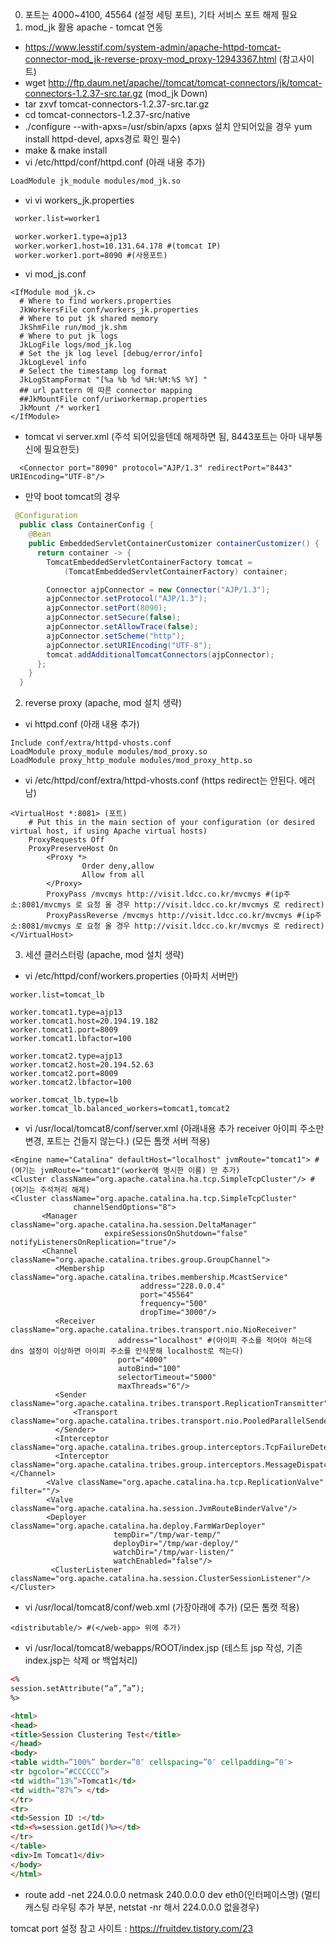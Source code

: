 0. 포트는 4000~4100, 45564 (설정 세팅 포트), 기타 서비스 포트 해제 필요
1. mod_jk 활용 apache - tomcat 연동
 - https://www.lesstif.com/system-admin/apache-httpd-tomcat-connector-mod_jk-reverse-proxy-mod_proxy-12943367.html (참고사이트)
 - wget http://ftp.daum.net/apache//tomcat/tomcat-connectors/jk/tomcat-connectors-1.2.37-src.tar.gz (mod_jk Down)
 - tar zxvf tomcat-connectors-1.2.37-src.tar.gz
 - cd tomcat-connectors-1.2.37-src/native
 - ./configure --with-apxs=/usr/sbin/apxs (apxs 설치 안되어있을 경우 yum install httpd-devel, apxs경로 확인 필수)
 - make & make install
 - vi /etc/httpd/conf/httpd.conf (아래 내용 추가)
  ```xml
  LoadModule jk_module modules/mod_jk.so
  ```
 - vi vi workers_jk.properties
 ```xml
  worker.list=worker1

  worker.worker1.type=ajp13
  worker.worker1.host=10.131.64.178 #(tomcat IP)
  worker.worker1.port=8090 #(사용포트)
  ```
 - vi mod_js.conf
 ```
 <IfModule mod_jk.c>
   # Where to find workers.properties
   JkWorkersFile conf/workers_jk.properties
   # Where to put jk shared memory
   JkShmFile run/mod_jk.shm
   # Where to put jk logs
   JkLogFile logs/mod_jk.log
   # Set the jk log level [debug/error/info]
   JkLogLevel info
   # Select the timestamp log format
   JkLogStampFormat "[%a %b %d %H:%M:%S %Y] "
   ## url pattern 에 따른 connector mapping
   ##JkMountFile conf/uriworkermap.properties
   JkMount /* worker1
 </IfModule>
 ```
- tomcat vi server.xml (주석 되어있을텐데 해제하면 됨, 8443포트는 아마 내부통신에 필요한듯)
```
  <Connector port="8090" protocol="AJP/1.3" redirectPort="8443" URIEncoding="UTF-8"/>
```
- 만약 boot tomcat의 경우
``` java
 @Configuration
  public class ContainerConfig {
    @Bean
    public EmbeddedServletContainerCustomizer containerCustomizer() {
      return container -> {
        TomcatEmbeddedServletContainerFactory tomcat =
            (TomcatEmbeddedServletContainerFactory) container;

        Connector ajpConnector = new Connector("AJP/1.3");
        ajpConnector.setProtocol("AJP/1.3");
        ajpConnector.setPort(8090);
        ajpConnector.setSecure(false);
        ajpConnector.setAllowTrace(false);
        ajpConnector.setScheme("http");
        ajpConnector.setURIEncoding("UTF-8");
        tomcat.addAdditionalTomcatConnectors(ajpConnector);
      };
    }
  }
```

2. reverse proxy (apache, mod 설치 생략)
 - vi httpd.conf (아래 내용 추가)
 ```
 Include conf/extra/httpd-vhosts.conf
 LoadModule proxy_module modules/mod_proxy.so
 LoadModule proxy_http_module modules/mod_proxy_http.so
 ```
 - vi /etc/httpd/conf/extra/httpd-vhosts.conf (https redirect는 안된다. 에러남)
 ```
 <VirtualHost *:8081> (포트)
     # Put this in the main section of your configuration (or desired virtual host, if using Apache virtual hosts)
     ProxyRequests Off
     ProxyPreserveHost On
         <Proxy *>
                 Order deny,allow
                 Allow from all
         </Proxy>
         ProxyPass /mvcmys http://visit.ldcc.co.kr/mvcmys #(ip주소:8081/mvcmys 로 요청 올 경우 http://visit.ldcc.co.kr/mvcmys 로 redirect)
         ProxyPassReverse /mvcmys http://visit.ldcc.co.kr/mvcmys #(ip주소:8081/mvcmys 로 요청 올 경우 http://visit.ldcc.co.kr/mvcmys 로 redirect)
 </VirtualHost>
 ```

3. 세션 클러스터링 (apache, mod 설치 생략)
 - vi /etc/httpd/conf/workers.properties (아파치 서버만)
 ```
 worker.list=tomcat_lb

 worker.tomcat1.type=ajp13
 worker.tomcat1.host=20.194.19.182
 worker.tomcat1.port=8009
 worker.tomcat1.lbfactor=100

 worker.tomcat2.type=ajp13
 worker.tomcat2.host=20.194.52.63
 worker.tomcat2.port=8009
 worker.tomcat2.lbfactor=100

 worker.tomcat_lb.type=lb
 worker.tomcat_lb.balanced_workers=tomcat1,tomcat2
 ```
 - vi /usr/local/tomcat8/conf/server.xml (아래내용 추가 receiver 아이피 주소만 변경, 포트는 건들지 않는다.) (모든 톰캣 서버 적용)
 ```
 <Engine name="Catalina" defaultHost="localhost" jvmRoute="tomcat1"> #(여기는 jvmRoute="tomcat1"(worker에 명시한 이름) 만 추가)
 <Cluster className="org.apache.catalina.ha.tcp.SimpleTcpCluster"/> #(여기는 주석처리 해제)
 <Cluster className="org.apache.catalina.ha.tcp.SimpleTcpCluster"
               channelSendOptions="8">
        <Manager className="org.apache.catalina.ha.session.DeltaManager"
                      expireSessionsOnShutdown="false" notifyListenersOnReplication="true"/>
        <Channel className="org.apache.catalina.tribes.group.GroupChannel">
           <Membership className="org.apache.catalina.tribes.membership.McastService"
                              address="228.0.0.4"
                              port="45564"
                              frequency="500"
                              dropTime="3000"/>
           <Receiver className="org.apache.catalina.tribes.transport.nio.NioReceiver"
                         address="localhost" #(아이피 주소를 적어야 하는데 dns 설정이 이상하면 아이피 주소를 인식못해 localhost로 적는다)
                         port="4000"
                         autoBind="100"
                         selectorTimeout="5000"
                         maxThreads="6"/>
           <Sender className="org.apache.catalina.tribes.transport.ReplicationTransmitter">
               <Transport className="org.apache.catalina.tribes.transport.nio.PooledParallelSender"/>
           </Sender>
           <Interceptor className="org.apache.catalina.tribes.group.interceptors.TcpFailureDetector"/>
           <Interceptor className="org.apache.catalina.tribes.group.interceptors.MessageDispatchInterceptor"/>
 </Channel>
         <Valve className="org.apache.catalina.ha.tcp.ReplicationValve" filter=""/>
         <Valve className="org.apache.catalina.ha.session.JvmRouteBinderValve"/>
         <Deployer className="org.apache.catalina.ha.deploy.FarmWarDeployer"
                        tempDir="/tmp/war-temp/"
                        deployDir="/tmp/war-deploy/"
                        watchDir="/tmp/war-listen/"
                        watchEnabled="false"/>
          <ClusterListener className="org.apache.catalina.ha.session.ClusterSessionListener"/>
 </Cluster>
 ```
 - vi /usr/local/tomcat8/conf/web.xml (가장아래에 추가) (모든 톰캣 적용)
```
<distributable/> #(</web-app> 위에 추가)
```
- vi /usr/local/tomcat8/webapps/ROOT/index.jsp (테스트 jsp 작성, 기존 index.jsp는 삭제 or 백업처리)
``` html
<%
session.setAttribute(“a”,”a”);
%>

<html>
<head>
<title>Session Clustering Test</title>
</head>
<body>
<table width=”100%” border=”0″ cellspacing=”0″ cellpadding=”0″>
<tr bgcolor=”#CCCCCC”>
<td width=”13%”>Tomcat1</td>
<td width=”87%”> </td>
</tr>
<tr>
<td>Session ID :</td>
<td><%=session.getId()%></td>
</tr>
</table>
<div>Im Tomcat1</div>
</body>
</html>
```
- route add -net 224.0.0.0 netmask 240.0.0.0 dev eth0(인터페이스명) (멀티캐스팅 라우팅 추가 부분, netstat -nr 해서 224.0.0.0 없을경우)




tomcat port 설정 참고 사이트 : https://fruitdev.tistory.com/23
